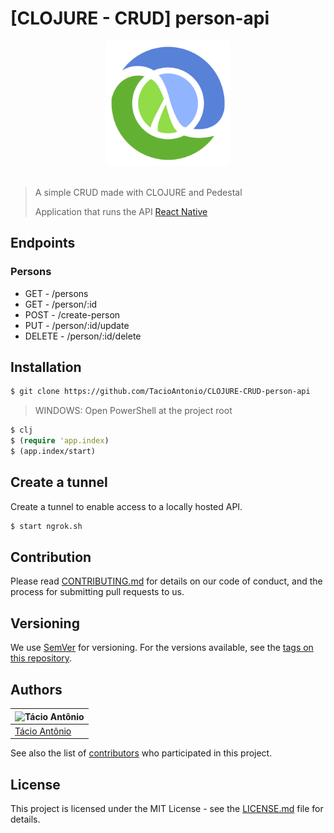 # [CLOJURE - CRUD] person-api

<center>
<img src="assets/images/clojure.png" alt="clojure" width="200"/>
</center>
<br />

> A simple CRUD made with CLOJURE and Pedestal
>
> Application that runs the API [React Native](https://github.com/TacioAntonio/react-native-person-application)

## Endpoints
### Persons
- GET - /persons
- GET - /person/:id
- POST - /create-person
- PUT - /person/:id/update
- DELETE - /person/:id/delete

## Installation
```sh
$ git clone https://github.com/TacioAntonio/CLOJURE-CRUD-person-api
```
> WINDOWS: Open PowerShell at the project root
```clojure
$ clj
$ (require 'app.index)
$ (app.index/start)
```

## Create a tunnel
Create a tunnel to enable access to a locally hosted API.
```sh
$ start ngrok.sh
```

## Contribution
Please read [CONTRIBUTING.md](https://github.com/TacioAntonio/CLOJURE-CRUD-person-api/blob/master/CONTRIBUTING.md) for details on our code of conduct, and the process for submitting pull requests to us.

## Versioning
We use [SemVer](http://semver.org/) for versioning. For the versions available, see the [tags on this repository](https://github.com/TacioAntonio/CLOJURE-CRUD-person-api/tags).

## Authors
| ![Tácio Antônio](https://avatars2.githubusercontent.com/u/44682965?s=150&=4)
| -
| [Tácio Antônio](https://github.com/TacioAntonio/)

See also the list of [contributors](https://github.com/TacioAntonio/CLOJURE-CRUD-person-api/graphs/contributors) who participated in this project.

## License
This project is licensed under the MIT License - see the [LICENSE.md](https://github.com/TacioAntonio/CLOJURE-CRUD-person-api/blob/master/LICENSE.md) file for details.





